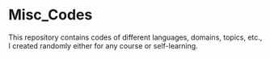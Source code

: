 # Misc_Codes
This repository contains codes of different languages, domains, topics, etc., I created randomly either for any course or self-learning.

